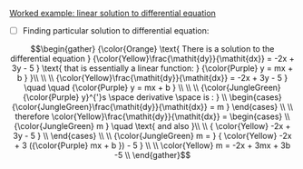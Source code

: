 [Worked example: linear solution to differential equation](https://www.khanacademy.org/math/differential-equations/first-order-differential-equations/differential-equations-intro/v/finding-particular-linear-solution-to-differential-equation)


- [ ] Finding particular solution to differential equation:

```math
\begin{gather}
{\color{Orange} \text{ There is a solution to the differential equation } {\color{Yellow}\frac{\mathit{dy}}{\mathit{dx}} = -2x + 3y - 5 } \text{ that is essentially a linear function: } {\color{Purple} y = mx + b } }\\
\\
\\
{\color{Yellow}\frac{\mathit{dy}}{\mathit{dx}} = -2x + 3y - 5 } \quad \quad {\color{Purple} y = mx + b } \\
\\
\\
{\color{JungleGreen}{\color{Purple} y}^{'}s \space derivative \space is : } \\
   \begin{cases}
      {\color{JungleGreen}\frac{\mathit{dy}}{\mathit{dx}} = m }
   \end{cases}
\\
\\
therefore \color{Yellow}\frac{\mathit{dy}}{\mathit{dx}} = 
   \begin{cases}
    \\
    {\color{JungleGreen} m } \quad \text{ and also }\\
    \\
    { \color{Yellow} -2x + 3y - 5 } \\
   \end{cases}
\\
\\
{\color{JungleGreen} m = } { \color{Yellow} -2x + 3 ({\color{Purple} mx + b }) - 5 } \\
\\
\color{Yellow} m = -2x + 3mx + 3b -5 \\
\end{gather}
```

